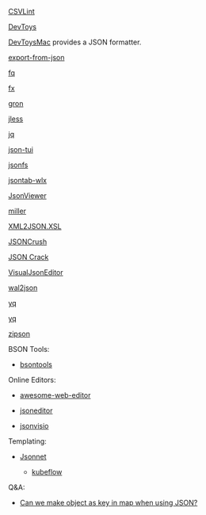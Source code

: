 [CSVLint](https://github.com/BdR76/CSVLint)

[DevToys](https://github.com/veler/DevToys)

[DevToysMac](https://github.com/ObuchiYuki/DevToysMac) provides a JSON formatter.

[export-from-json](https://github.com/zheeeng/export-from-json)

[fq](https://github.com/wader/fq)

[fx](https://github.com/antonmedv/fx)

[gron](https://github.com/tomnomnom/gron)

[jless](https://github.com/PaulJuliusMartinez/jless)

[jq](https://github.com/stedolan/jq)

[json-tui](https://github.com/ArthurSonzogni/json-tui)

[jsonfs](https://github.com/droyo/jsonfs)

[jsontab-wlx](https://github.com/little-brother/jsontab-wlx)

[JsonViewer](https://github.com/facebook-csharp-sdk/simple-json/tree/master/src/JsonViewer)

[miller](https://github.com/johnkerl/miller)

[XML2JSON.XSL](https://xml2json.duttke.de/)

[JSONCrush](https://github.com/KilledByAPixel/JSONCrush)

[JSON Crack](https://github.com/AykutSarac/jsoncrack.com)

[VisualJsonEditor](https://github.com/RicoSuter/VisualJsonEditor)

[wal2json](https://github.com/eulerto/wal2json)

[yq](https://github.com/mikefarah/yq)

[yq](https://github.com/kislyuk/yq)

[zipson](https://github.com/jgranstrom/zipson)

BSON Tools:

- [bsontools](https://github.com/dwight/bsontools)

Online Editors:

- [awesome-web-editor](https://github.com/xjh22222228/awesome-web-editor)

- [jsoneditor](https://github.com/josdejong/jsoneditor)

- [jsonvisio](https://github.com/AykutSarac/jsonvisio.com)

Templating:

- [Jsonnet](https://jsonnet.org/)

  - [kubeflow](https://github.com/kubeflow/kubeflow)

Q&A:

- [Can we make object as key in map when using JSON?](https://stackoverflow.com/questions/11628698/can-we-make-object-as-key-in-map-when-using-json)
